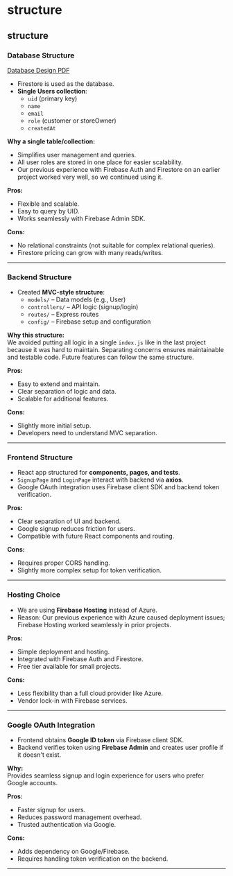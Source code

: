 # structure

## structure

### Database Structure

[Database Design PDF](/pdf/database.pdf)

- Firestore is used as the database.
- **Single Users collection**:
  - `uid` (primary key)
  - `name`
  - `email`
  - `role` (customer or storeOwner)
  - `createdAt`

**Why a single table/collection:**

- Simplifies user management and queries.
- All user roles are stored in one place for easier scalability.
- Our previous experience with Firebase Auth and Firestore on an earlier project worked very well, so we continued using it.

**Pros:**

- Flexible and scalable.
- Easy to query by UID.
- Works seamlessly with Firebase Admin SDK.

**Cons:**

- No relational constraints (not suitable for complex relational queries).
- Firestore pricing can grow with many reads/writes.

---

### Backend Structure

- Created **MVC-style structure**:
  - `models/` – Data models (e.g., User)
  - `controllers/` – API logic (signup/login)
  - `routes/` – Express routes
  - `config/` – Firebase setup and configuration

**Why this structure:**  
We avoided putting all logic in a single `index.js` like in the last project because it was hard to maintain. Separating concerns ensures maintainable and testable code. Future features can follow the same structure.

**Pros:**

- Easy to extend and maintain.
- Clear separation of logic and data.
- Scalable for additional features.

**Cons:**

- Slightly more initial setup.
- Developers need to understand MVC separation.

---

### Frontend Structure

- React app structured for **components, pages, and tests**.
- `SignupPage` and `LoginPage` interact with backend via **axios**.
- Google OAuth integration uses Firebase client SDK and backend token verification.

**Pros:**

- Clear separation of UI and backend.
- Google signup reduces friction for users.
- Compatible with future React components and routing.

**Cons:**

- Requires proper CORS handling.
- Slightly more complex setup for token verification.

---

### Hosting Choice

- We are using **Firebase Hosting** instead of Azure.
- Reason: Our previous experience with Azure caused deployment issues; Firebase Hosting worked seamlessly in prior projects.

**Pros:**

- Simple deployment and hosting.
- Integrated with Firebase Auth and Firestore.
- Free tier available for small projects.

**Cons:**

- Less flexibility than a full cloud provider like Azure.
- Vendor lock-in with Firebase services.

---

### Google OAuth Integration

- Frontend obtains **Google ID token** via Firebase client SDK.
- Backend verifies token using **Firebase Admin** and creates user profile if it doesn't exist.

**Why:**  
Provides seamless signup and login experience for users who prefer Google accounts.

**Pros:**

- Faster signup for users.
- Reduces password management overhead.
- Trusted authentication via Google.

**Cons:**

- Adds dependency on Google/Firebase.
- Requires handling token verification on the backend.

---

